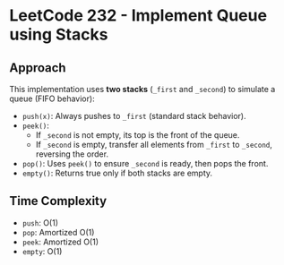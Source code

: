 # LeetCode 232 - Implement Queue using Stacks

## Approach

This implementation uses **two stacks** (`_first` and `_second`) to simulate a queue (FIFO behavior):

- `push(x)`: Always pushes to `_first` (standard stack behavior).
- `peek()`:
  - If `_second` is not empty, its top is the front of the queue.
  - If `_second` is empty, transfer all elements from `_first` to `_second`, reversing the order.
- `pop()`: Uses `peek()` to ensure `_second` is ready, then pops the front.
- `empty()`: Returns true only if both stacks are empty.

## Time Complexity

- `push`: O(1)
- `pop`: Amortized O(1)
- `peek`: Amortized O(1)
- `empty`: O(1)